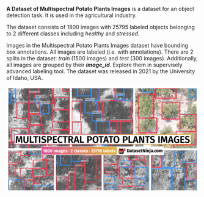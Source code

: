 **A Dataset of Multispectral Potato Plants Images** is a dataset for an object detection task. It is used in the agricultural industry. 

The dataset consists of 1800 images with 25795 labeled objects belonging to 2 different classes including *healthy* and *stressed*.

Images in the Multispectral Potato Plants Images dataset have bounding box annotations. All images are labeled (i.e. with annotations). There are 2 splits in the dataset: *train* (1500 images) and *test* (300 images). Additionally, all images are grouped by their ***image_id***. Explore them in supervisely advanced labeling tool. The dataset was released in 2021 by the University of Idaho, USA.

<img src="https://github.com/dataset-ninja/multispectral-potato-plants-images/raw/main/visualizations/poster.png">
